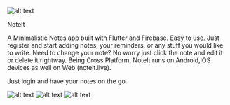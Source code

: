 ![alt text](https://user-images.githubusercontent.com/55880923/111069791-b516f780-84f4-11eb-8af6-bdb33bdded0a.png)

NoteIt

A Minimalistic Notes app built with Flutter and Firebase.
Easy to use.
Just register and start adding notes, your reminders, or any stuff you would like to write.
Need to change your note? No worry just click the note and edit it or delete it rightway.
Being Cross Platform, NoteIt runs on Android,IOS devices as well on Web (noteit.live).

Just login and have your notes on the go.

![alt text](https://user-images.githubusercontent.com/55880923/111070921-df1ee880-84f9-11eb-97f8-2bffce1d9341.png)
![alt text](https://user-images.githubusercontent.com/55880923/111069919-5736df80-84f5-11eb-9701-c2e728451ad7.png)
![alt text](https://user-images.githubusercontent.com/55880923/111069903-48502d00-84f5-11eb-9638-d46125287760.png)
